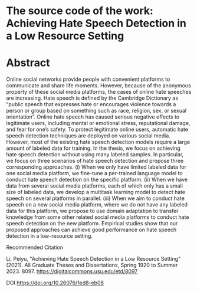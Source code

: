 # The source code of the work: Achieving Hate Speech Detection in a Low Resource Setting

# Abstract

Online social networks provide people with convenient platforms to communicate and share life moments. However, because of the anonymous property of these social media platforms, the cases of online hate speeches are increasing. Hate speech is defined by the Cambridge Dictionary as “public speech that expresses hate or encourages violence towards a person or group based on something such as race, religion, sex, or sexual orientation”. Online hate speech has caused serious negative effects to legitimate users, including mental or emotional stress, reputational damage, and fear for one’s safety. To protect legitimate online users, automatic hate speech detection techniques are deployed on various social media. However, most of the existing hate speech detection models require a large amount of labeled data for training. In the thesis, we focus on achieving hate speech detection without using many labeled samples. In particular, we focus on three scenarios of hate speech detection and propose three corresponding approaches. (i) When we only have limited labeled data for one social media platform, we fine-tune a per-trained language model to conduct hate speech detection on the specific platform. (ii) When we have data from several social media platforms, each of which only has a small size of labeled data, we develop a multitask learning model to detect hate speech on several platforms in parallel. (iii) When we aim to conduct hate speech on a new social media platform, where we do not have any labeled data for this platform, we propose to use domain adaptation to transfer knowledge from some other related social media platforms to conduct hate speech detection on the new platform. Empirical studies show that our proposed approaches can achieve good performance on hate speech detection in a low-resource setting.


Recommended Citation

Li, Peiyu, "Achieving Hate Speech Detection in a Low Resource Setting" (2021). All Graduate Theses and Dissertations, Spring 1920 to Summer 2023. 8097.
https://digitalcommons.usu.edu/etd/8097

DOI
https://doi.org/10.26076/1ed8-eb08

